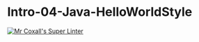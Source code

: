# Intro-04-Java-HelloWorldStyle
[![Mr Coxall's Super Linter](https://github.com/ICS4U-Programming-TitwechW/Intro-04-Java-HelloWorldStyle/workflows/Mr%20Coxall's%20Super%20Linter/badge.svg)](https://github.com/ICS4U-Programming-TitwechW/Intro-04-Java-HelloWorldStyle/actions/)
